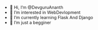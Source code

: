 - 👋 Hi, I’m @DevguruAnanth
- 👀 I’m interested in WebDevlopment
- 🌱 I’m currently learning Flask And Django
- 💞️ I’m just a begginer

<!---
DevguruAnanth/DevguruAnanth is a ✨ special ✨ repository because its `README.md` (this file) appears on your GitHub profile.
You can click the Preview link to take a look at your changes.
--->
